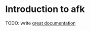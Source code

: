 # Introduction to afk

TODO: write [great documentation](http://jacobian.org/writing/what-to-write/)
